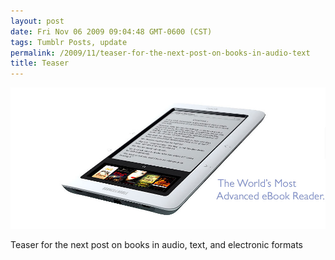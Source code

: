 ```yaml
---
layout: post
date: Fri Nov 06 2009 09:04:48 GMT-0600 (CST)
tags: Tumblr Posts, update
permalink: /2009/11/teaser-for-the-next-post-on-books-in-audio-text
title: Teaser
---
```


![](/public/assets/tumblr/tumblr_ksp0k0YTjg1qa4klho1_1280.jpg)

Teaser for the next post on books in audio, text, and electronic formats